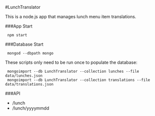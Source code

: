 #LunchTranslator

This is a node.js app that manages lunch menu item translations.

###App Start

     npm start

###Database Start

     mongod --dbpath mongo

These scripts only need to be run once to populate the database:

     mongoimport --db LunchTranslator --collection lunches --file data/lunches.json
     mongoimport --db LunchTranslator --collection translations --file data/translations.json

###API

- /lunch
- /lunch/yyyymmdd
